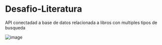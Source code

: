 # Desafio-Literatura
API conectadad a base de datos relacionada a libros con multiples tipos de busqueda

![image](https://github.com/JulioFandino/Desafio-Literatura/assets/77989006/a9f0afab-982d-4b9c-b489-1df4e02d3d62)

